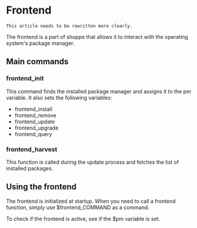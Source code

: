 # Frontend

```
This article needs to be rewritten more clearly.
```

The frontend is a part of shoppe that allows it to interact with the operating system's package manager.

## Main commands

### frontend_init

This command finds the installed package manager and assigns it to the pm variable. It also sets the following variables:

- frontend_install
- frontend_remove
- frontend_update
- frontend_upgrade
- frontend_query

### frontend_harvest

This function is called during the update process and fetches the list of installed packages.

## Using the frontend

The frontend is initialized at startup. When you need to call a frontend function, simply use $frontend_COMMAND as a command.

To check if the frontend is active, see if the $pm variable is set.

